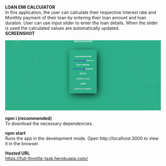 <b>LOAN EMI CALCUlATOR</b><BR>
  In this application, the user can calculate their respective Interest rate and  Monthly payment of their loan by entering their loan amount and loan duraton. User can use input slider to enter the loan details. When the slider is used the calculated values are automatically updated.<br>
  <b>SCREENSHOT</B>
  <div align="center">
 <img src="/Screenshot/demo.PNG" width="800px"</img> 
</div>
  
<b>npm i (recommended)</b><br>
To download the necessary dependencies.

<b>npm start</b><br>
Runs the app in the development mode.
Open http://localhost:3000 to view it in the browser.

<b>Hosted URL</b><br>
https://full-throttle-task.herokuapp.com/
